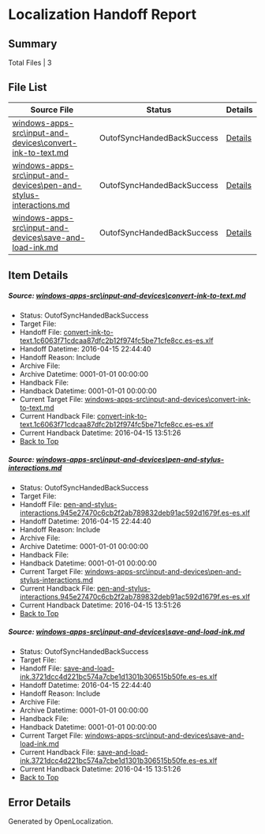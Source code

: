 # <a name='report-top'></a> Localization Handoff Report

## Summary
 Total Files | 3

## File List
 Source File | Status | Details 
 ----------- | ------ | ------- 
 [windows-apps-src\input-and-devices\convert-ink-to-text.md](https://github.com/Microsoft/windows-apps/blob/747d681c3c8140e2ab7b72bd53538a361be943ac/windows-apps-src/input-and-devices/convert-ink-to-text.md) | OutofSyncHandedBackSuccess | [Details](#3476a1db5804a2a4b48b969a6ed3449ab9b762072596)
 [windows-apps-src\input-and-devices\pen-and-stylus-interactions.md](https://github.com/Microsoft/windows-apps/blob/747d681c3c8140e2ab7b72bd53538a361be943ac/windows-apps-src/input-and-devices/pen-and-stylus-interactions.md) | OutofSyncHandedBackSuccess | [Details](#eac095378f37265e4d050f574d12b6ae92583f172853)
 [windows-apps-src\input-and-devices\save-and-load-ink.md](https://github.com/Microsoft/windows-apps/blob/747d681c3c8140e2ab7b72bd53538a361be943ac/windows-apps-src/input-and-devices/save-and-load-ink.md) | OutofSyncHandedBackSuccess | [Details](#df2005734c3a7252afabf496e6dab43297d6806a2855)

## Item Details
##### <a name='3476a1db5804a2a4b48b969a6ed3449ab9b762072596'></a> Source: [windows-apps-src\input-and-devices\convert-ink-to-text.md](https://github.com/Microsoft/windows-apps/blob/747d681c3c8140e2ab7b72bd53538a361be943ac/windows-apps-src/input-and-devices/convert-ink-to-text.md)
* Status: OutofSyncHandedBackSuccess
* Target File: 
* Handoff File: [convert-ink-to-text.1c6063f71cdcaa87dfc2b12f974fc5be71cfe8cc.es-es.xlf](https://github.com/Microsoft/WDG.handoff/blob/3f8a5de3947df0cac9434cefce63a97de15c2e36/ol-handoff/Microsoft/windows-apps.es-es/master/convert-ink-to-text.1c6063f71cdcaa87dfc2b12f974fc5be71cfe8cc.es-es.xlf)
* Handoff Datetime: 2016-04-15 22:44:40
* Handoff Reason: Include
* Archive File: 
* Archive Datetime: 0001-01-01 00:00:00
* Handback File: 
* Handback Datetime: 0001-01-01 00:00:00
* Current Target File: [windows-apps-src\input-and-devices\convert-ink-to-text.md](https://github.com/Microsoft/windows-apps.es-es/blob/2fc4e3dd77794ecd0126027e25d1bd8f0b53f10f/windows-apps-src/input-and-devices/convert-ink-to-text.md)
* Current Handback File: [convert-ink-to-text.1c6063f71cdcaa87dfc2b12f974fc5be71cfe8cc.es-es.xlf](https://github.com/Microsoft/WDG.handback/blob/85886dfea9b9dfc1a03c6b2f970443bc94a0f2b1/ol-handback/Microsoft/windows-apps.es-es/master/convert-ink-to-text.1c6063f71cdcaa87dfc2b12f974fc5be71cfe8cc.es-es.xlf)
* Current Handback Datetime: 2016-04-15 13:51:26
* [Back to Top](#report-top)

##### <a name='eac095378f37265e4d050f574d12b6ae92583f172853'></a> Source: [windows-apps-src\input-and-devices\pen-and-stylus-interactions.md](https://github.com/Microsoft/windows-apps/blob/747d681c3c8140e2ab7b72bd53538a361be943ac/windows-apps-src/input-and-devices/pen-and-stylus-interactions.md)
* Status: OutofSyncHandedBackSuccess
* Target File: 
* Handoff File: [pen-and-stylus-interactions.945e27470c6cb2f2ab789832deb91ac592d1679f.es-es.xlf](https://github.com/Microsoft/WDG.handoff/blob/3f8a5de3947df0cac9434cefce63a97de15c2e36/ol-handoff/Microsoft/windows-apps.es-es/master/pen-and-stylus-interactions.945e27470c6cb2f2ab789832deb91ac592d1679f.es-es.xlf)
* Handoff Datetime: 2016-04-15 22:44:40
* Handoff Reason: Include
* Archive File: 
* Archive Datetime: 0001-01-01 00:00:00
* Handback File: 
* Handback Datetime: 0001-01-01 00:00:00
* Current Target File: [windows-apps-src\input-and-devices\pen-and-stylus-interactions.md](https://github.com/Microsoft/windows-apps.es-es/blob/2fc4e3dd77794ecd0126027e25d1bd8f0b53f10f/windows-apps-src/input-and-devices/pen-and-stylus-interactions.md)
* Current Handback File: [pen-and-stylus-interactions.945e27470c6cb2f2ab789832deb91ac592d1679f.es-es.xlf](https://github.com/Microsoft/WDG.handback/blob/85886dfea9b9dfc1a03c6b2f970443bc94a0f2b1/ol-handback/Microsoft/windows-apps.es-es/master/pen-and-stylus-interactions.945e27470c6cb2f2ab789832deb91ac592d1679f.es-es.xlf)
* Current Handback Datetime: 2016-04-15 13:51:26
* [Back to Top](#report-top)

##### <a name='df2005734c3a7252afabf496e6dab43297d6806a2855'></a> Source: [windows-apps-src\input-and-devices\save-and-load-ink.md](https://github.com/Microsoft/windows-apps/blob/747d681c3c8140e2ab7b72bd53538a361be943ac/windows-apps-src/input-and-devices/save-and-load-ink.md)
* Status: OutofSyncHandedBackSuccess
* Target File: 
* Handoff File: [save-and-load-ink.3721dcc4d221bc574a7cbe1d1301b306515b50fe.es-es.xlf](https://github.com/Microsoft/WDG.handoff/blob/3f8a5de3947df0cac9434cefce63a97de15c2e36/ol-handoff/Microsoft/windows-apps.es-es/master/save-and-load-ink.3721dcc4d221bc574a7cbe1d1301b306515b50fe.es-es.xlf)
* Handoff Datetime: 2016-04-15 22:44:40
* Handoff Reason: Include
* Archive File: 
* Archive Datetime: 0001-01-01 00:00:00
* Handback File: 
* Handback Datetime: 0001-01-01 00:00:00
* Current Target File: [windows-apps-src\input-and-devices\save-and-load-ink.md](https://github.com/Microsoft/windows-apps.es-es/blob/2fc4e3dd77794ecd0126027e25d1bd8f0b53f10f/windows-apps-src/input-and-devices/save-and-load-ink.md)
* Current Handback File: [save-and-load-ink.3721dcc4d221bc574a7cbe1d1301b306515b50fe.es-es.xlf](https://github.com/Microsoft/WDG.handback/blob/85886dfea9b9dfc1a03c6b2f970443bc94a0f2b1/ol-handback/Microsoft/windows-apps.es-es/master/save-and-load-ink.3721dcc4d221bc574a7cbe1d1301b306515b50fe.es-es.xlf)
* Current Handback Datetime: 2016-04-15 13:51:26
* [Back to Top](#report-top)


## Error Details

Generated by OpenLocalization.
